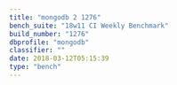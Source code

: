 ```yaml
---
title: "mongodb 2 1276"
bench_suite: "18w11 CI Weekly Benchmark"
build_number: "1276"
dbprofile: "mongodb"
classifier: ""
date: 2018-03-12T05:15:39
type: "bench"
---
```

